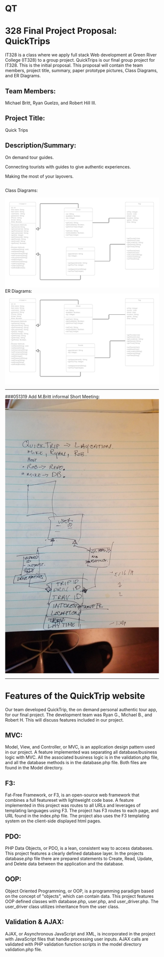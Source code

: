 # QT
# 328 Final Project Proposal: QuickTrips

IT328 is a class where we apply full stack Web development at Green River College (IT328) to a group project. QuickTrips is our final group project for IT328\. This is the initial proposal. This proposal will contain the team members, project title, summary, paper prototype pictures, Class Diagrams, and ER Diagrams.

## Team Members:

Michael Britt, Ryan Guelzo, and Robert Hill III.

## Project Title:

Quick Trips

## Description/Summary:

On demand tour guides.

Connecting tourists with guides to give authentic experiences.

Making the most of your layovers.

## 

Class Diagrams:

![](img/readme/classDiagram.png)
ER Diagrams:
![](img/readme/ERDiagram.png)

---

###051319 Add M.Britt informal Short Meeting:
![](img/readme/05132019-informal.jpeg " Taken by Robert Hill")

---
# Features of the QuickTrip website

Our team developed QuickTrip, the on demand personal authentic tour app, for our final project. The development team was Ryan G., Michael B., and Robert H. This will discuss features included in our project.

## MVC:

Model, View, and Controller, or MVC, is an application design pattern used in our project. A feature implemented was separating all database/business logic with MVC. All the associated business logic is in the validation.php file, and all the database methods is in the database.php file. Both files are found in the Model directory.

## F3:

Fat-Free Framework, or F3, is an open-source web framework that combines a full featureset with lightweight code base. A feature implemented in this project was routes to all URLs and leverages of templating languages using F3\. The project has F3 routes to each page, and URL found in the index.php file. The project also uses the F3 templating system on the client-side displayed html pages.

## PDO:

PHP Data Objects, or PDO, is a lean, consistent way to access databases. This project features a clearly defined database layer. In the projects database.php file there are prepared statements to Create, Read, Update, and Delete data between the application and the database.

## OOP:

Object Oriented Programming, or OOP, is a programming paradigm based on the concept of "objects", which can contain data. This project features OOP defined classes with database.php, user.php, and user_driver.php. The user_driver class utilizes inheritance from the user class.

## Validation & AJAX:

AJAX, or Asynchronous JavaScript and XML, is incorporated in the project with JavaScript files that handle processing user inputs. AJAX calls are validated with PHP validation function scripts in the model directory validation.php file.
